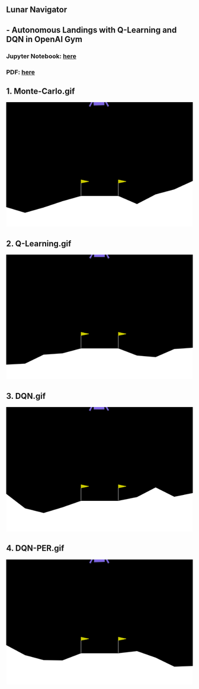## Lunar Navigator 
## - Autonomous Landings with Q-Learning and DQN in OpenAI Gym

### Jupyter Notebook: [here](https://github.com/oscar-xu-kfs2669/oscar-xu-kfs2669.github.io/blob/main/Lunar%20Navigator%20-%20Autonomous%20Landings%20with%20Q-Learning%20and%20DQN%20in%20OpenAI%20Gym.ipynb)

### PDF: [here](https://github.com/oscar-xu-kfs2669/oscar-xu-kfs2669.github.io/blob/main/Lunar%20Navigator%20-%20Autonomous%20Landings%20with%20Q-Learning%20and%20DQN%20in%20OpenAI%20Gym.pdf)


## 1. Monte-Carlo.gif
![1.Monte-Carlo.gif](https://github.com/oscar-xu-kfs2669/oscar-xu-kfs2669.github.io/raw/main/1.Monte-Carlo.gif)


## 2. Q-Learning.gif
![2.Q-Learning.gif](https://github.com/oscar-xu-kfs2669/oscar-xu-kfs2669.github.io/raw/main/2.Q-Learning.gif)


## 3. DQN.gif
![3.DQN.gif](https://github.com/oscar-xu-kfs2669/oscar-xu-kfs2669.github.io/raw/main/3.DQN.gif)


## 4. DQN-PER.gif
![4.DQN-PER.gif](https://github.com/oscar-xu-kfs2669/oscar-xu-kfs2669.github.io/raw/main/4.DQN-PER.gif)
